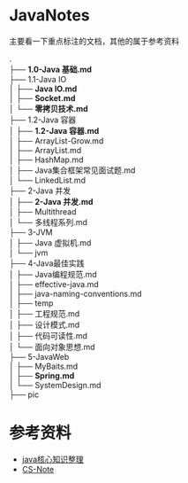 # JavaNotes
主要看一下重点标注的文档，其他的属于参考资料

.  
├── **1.0-Java 基础.md**  
├── 1.1-Java IO  
│   ├── **Java IO.md**  
│   ├── **Socket.md**  
│   └── **零拷贝技术.md**  
├── 1.2-Java 容器  
│   ├── **1.2-Java 容器.md**  
│   ├── ArrayList-Grow.md  
│   ├── ArrayList.md  
│   ├── HashMap.md  
│   ├── Java集合框架常见面试题.md  
│   └── LinkedList.md  
├── 2-Java 并发  
│   ├── **2-Java 并发.md**  
│   ├── Multithread  
│   └── 多线程系列.md  
├── 3-JVM  
│   ├── Java 虚拟机.md  
│   └── jvm  
├── 4-Java最佳实践  
│   ├── Java编程规范.md  
│   ├── effective-java.md  
│   ├── java-naming-conventions.md  
│   ├── temp  
│   ├── 工程规范.md  
│   ├── 设计模式.md  
│   ├── 代码可读性.md  
│   └── 面向对象思想.md  
├── 5-JavaWeb  
│   ├── MyBaits.md  
│   ├── **Spring.md**  
│   └── SystemDesign.md  
├── pic  

# 参考资料

- [java核心知识整理](https://www.kancloud.cn/imnotdown1019/java_core_full/1004074)
- [CS-Note](http://www.cyc2018.xyz/#java)




